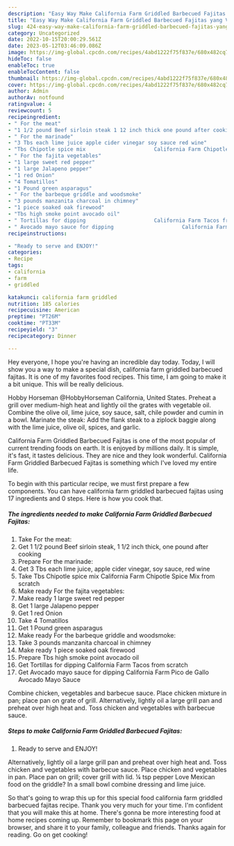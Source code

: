 ```yaml
---
description: "Easy Way Make California Farm Griddled Barbecued Fajitas yang Very Delicious}"
title: "Easy Way Make California Farm Griddled Barbecued Fajitas yang Very Delicious}"
slug: 424-easy-way-make-california-farm-griddled-barbecued-fajitas-yang-very-delicious
category: Uncategorized
date: 2022-10-15T20:00:29.561Z
date: 2023-05-12T03:46:09.086Z
image: https://img-global.cpcdn.com/recipes/4abd1222f75f837e/680x482cq70/california-farm-griddled-barbecued-fajitas-recipe-main-photo.jpg
hideToc: false
enableToc: true
enableTocContent: false
thumbnail: https://img-global.cpcdn.com/recipes/4abd1222f75f837e/680x482cq70/california-farm-griddled-barbecued-fajitas-recipe-main-photo.jpg
cover: https://img-global.cpcdn.com/recipes/4abd1222f75f837e/680x482cq70/california-farm-griddled-barbecued-fajitas-recipe-main-photo.jpg
author: Admin
authorAv: notfound
ratingvalue: 4
reviewcount: 5
recipeingredient:
- " For the meat"
- "1 1/2 pound Beef sirloin steak 1 12 inch thick one pound after cooking"
- " For the marinade"
- "3 Tbs each lime juice apple cider vinegar soy sauce red wine"
- "Tbs Chipotle spice mix                      California Farm Chipotle Spice Mix from scratch"
- " For the fajita vegetables"
- "1 large sweet red pepper"
- "1 large Jalapeno pepper"
- "1 red Onion"
- "4 Tomatillos"
- "1 Pound green asparagus"
- " For the barbeque griddle and woodsmoke"
- "3 pounds manzanita charcoal in chimney"
- "1 piece soaked oak firewood"
- "Tbs high smoke point avocado oil"
- " Tortillas for dipping                      California Farm Tacos from scratch"
- " Avocado mayo sauce for dipping                      California Farm Pico de Gallo Avocado Mayo Sauce"
recipeinstructions:

- "Ready to serve and ENJOY!"
categories:
- Recipe
tags:
- california
- farm
- griddled

katakunci: california farm griddled 
nutrition: 185 calories
recipecuisine: American
preptime: "PT26M"
cooktime: "PT33M"
recipeyield: "3"
recipecategory: Dinner

---
```



Hey everyone, I hope you're having an incredible day today. Today, I will show you a way to make a special dish, california farm griddled barbecued fajitas. It is one of my favorites food recipes. This time, I am going to make it a bit unique. This will be really delicious.

Hobby Horseman @HobbyHorseman California, United States. Preheat a grill over medium-high heat and lightly oil the grates with vegetable oil. Combine the olive oil, lime juice, soy sauce, salt, chile powder and cumin in a bowl. Marinate the steak: Add the flank steak to a ziplock baggie along with the lime juice, olive oil, spices, and garlic.

California Farm Griddled Barbecued Fajitas is one of the most popular of current trending foods on earth. It is enjoyed by millions daily. It is simple, it's fast, it tastes delicious. They are nice and they look wonderful. California Farm Griddled Barbecued Fajitas is something which I've loved my entire life.


To begin with this particular recipe, we must first prepare a few components. You can have california farm griddled barbecued fajitas using 17 ingredients and 0 steps. Here is how you cook that.

<!--inarticleads1-->

##### The ingredients needed to make California Farm Griddled Barbecued Fajitas:

1. Take  For the meat:
1. Get 1 1/2 pound Beef sirloin steak, 1 1/2 inch thick, one pound after cooking
1. Prepare  For the marinade:
1. Get 3 Tbs each lime juice, apple cider vinegar, soy sauce, red wine
1. Take Tbs Chipotle spice mix                      California Farm Chipotle Spice Mix from scratch
1. Make ready  For the fajita vegetables:
1. Make ready 1 large sweet red pepper
1. Get 1 large Jalapeno pepper
1. Get 1 red Onion
1. Take 4 Tomatillos
1. Get 1 Pound green asparagus
1. Make ready  For the barbeque griddle and woodsmoke:
1. Take 3 pounds manzanita charcoal in chimney
1. Make ready 1 piece soaked oak firewood
1. Prepare Tbs high smoke point avocado oil
1. Get  Tortillas for dipping                      California Farm Tacos from scratch
1. Get  Avocado mayo sauce for dipping                      California Farm Pico de Gallo Avocado Mayo Sauce


Combine chicken, vegetables and barbecue sauce. Place chicken mixture in pan; place pan on grate of grill. Alternatively, lightly oil a large grill pan and preheat over high heat and. Toss chicken and vegetables with barbecue sauce. 

<!--inarticleads2-->

##### Steps to make California Farm Griddled Barbecued Fajitas:


1. Ready to serve and ENJOY!

Alternatively, lightly oil a large grill pan and preheat over high heat and. Toss chicken and vegetables with barbecue sauce. Place chicken and vegetables in pan. Place pan on grill; cover grill with lid. ¼ tsp pepper Love Mexican food on the griddle? In a small bowl combine dressing and lime juice. 

So that's going to wrap this up for this special food california farm griddled barbecued fajitas recipe. Thank you very much for your time. I'm confident that you will make this at home. There's gonna be more interesting food at home recipes coming up. Remember to bookmark this page on your browser, and share it to your family, colleague and friends. Thanks again for reading. Go on get cooking!

